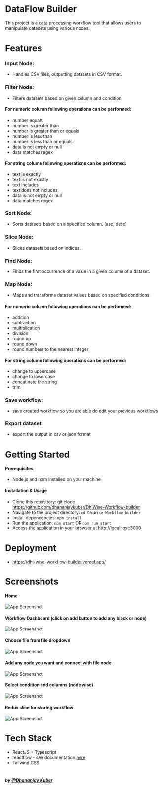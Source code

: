 # DataFlow Builder

This project is a data processing workflow tool that allows users to manipulate datasets using various nodes.

# Features

### Input Node:

- Handles CSV files, outputting datasets in CSV format.

### Filter Node:

- Filters datasets based on given column and condition.

#### For numeric column following operations can be performed:

- number equals
- number is greater than
- number is greater than or equals
- number is less than
- number is less than or equals
- data is not empty or null
- data matches regex

#### For string column following operations can be performed:

- text is exactly
- text is not exactly
- text includes
- text does not includes
- data is not empty or null
- data matches regex

### Sort Node:

- Sorts datasets based on a specified column. (asc, desc)

### Slice Node:

- Slices datasets based on indices.

### Find Node:

- Finds the first occurrence of a value in a given column of a dataset.

### Map Node:

- Maps and transforms dataset values based on specified conditions.

#### For numeric column following operations can be performed:

- addition
- subtraction
- multiplication
- division
- round up
- round down
- round numbers to the nearest integer

#### For string column following operations can be performed:

- change to uppercase
- change to lowercase
- concatinate the string
- trim

### Save workflow:

- save created workflow so you are able do edit your previous workflows

### Export dataset:

- export the output in csv or json format

# Getting Started

#### Prerequisites

- Node.js and npm installed on your machine

#### Installation & Usage

- Clone this repository: git clone https://github.com/dhananjaykuber/DhiWise-Workflow-builder
- Navigate to the project directory: `cd DhiWise-Workflow-builder`
- Install dependencies: `npm install`
- Run the application: `npm start` OR `npm run start`
- Access the application in your browser at http://localhost:3000

# Deployment

- https://dhi-wise-workflow-builder.vercel.app/

# Screenshots

#### Home

![App Screenshot](https://res.cloudinary.com/dhananjaykuber-cloud/image/upload/v1704488344/workflow-builder/1_cxezpu.png)

#### Workflow Dashboard (click on add button to add any block or node)

![App Screenshot](https://res.cloudinary.com/dhananjaykuber-cloud/image/upload/v1704488344/workflow-builder/2_pk7dmb.png)

#### Choose file from file dropdown

![App Screenshot](https://res.cloudinary.com/dhananjaykuber-cloud/image/upload/v1704488345/workflow-builder/3_nq8v2g.png)

#### Add any node you want and connect with file node

![App Screenshot](https://res.cloudinary.com/dhananjaykuber-cloud/image/upload/v1704488345/workflow-builder/4_q8ei3h.png)

#### Select condition and columns (node wise)

![App Screenshot](https://res.cloudinary.com/dhananjaykuber-cloud/image/upload/v1704488344/workflow-builder/5_umvzd7.png)

#### Redux slice for storing workflow

![App Screenshot](https://res.cloudinary.com/dhananjaykuber-cloud/image/upload/v1704488344/workflow-builder/redux_fdvxuv.png)

# Tech Stack

- ReactJS + Typescript
- reactflow - see documentation [here](https://reactflow.dev/learn/getting-started/installation-and-requirements)
- Tailwind CSS

#

##### by [@Dhananjay Kuber](https://dhananjaykuber.me/)
